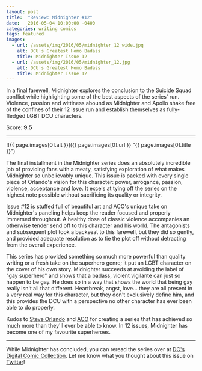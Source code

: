 ```yaml
---
layout: post
title:  "Review: Midnighter #12"
date:   2016-05-04 10:00:00 -0400
categories: writing comics
tags: featured
images:
  - url: /assets/img/2016/05/midnighter_12_wide.jpg
    alt: DCU's Greatest Homo Badass
    title: Midnighter Issue 12
  - url: /assets/img/2016/05/midnighter_12.jpg
    alt: DCU's Greatest Homo Badass
    title: Midnighter Issue 12
---
```

In a final farewell, Midnighter explores the conclusion to the Suicide Squad conflict while highlighting some of the best aspects of the series' run. Violence, passion and wittiness abound as Midnighter and Apollo shake free of the confines of their 12 issue run and establish themselves as fully-fledged LGBT DCU characters.

<p class="center">Score: <strong>9.5</strong></p>

<hr>

![{{ page.images[0].alt }}]({{ page.images[0].url }} "{{ page.images[0].title }}")

The final installment in the Midnighter series does an absolutely incredible job of providing fans with a meaty, satisfying exploration of what makes Midnighter so unbelievably unique. This issue is packed with every single piece of Orlando's vision for this character: power, arrogance, passion, violence, acceptance and love. It excels at tying off the series on the highest note possible without sacrificing its quality or integrity.

Issue #12 is stuffed full of beautiful art and ACO's unique take on Midnighter's paneling helps keep the reader focused and properly immersed throughout. A healthy dose of classic violence accompanies an otherwise tender send off to this character and his world. The antagonists and subsequent plot took a backseat to this farewell, but they did so gently, and provided adequate resolution as to tie the plot off without detracting from the overall experience.

This series has provided something so much more powerful than quality writing or a fresh take on the superhero genre; it put an LGBT character on the cover of his own story. Midnighter succeeds at avoiding the label of "gay superhero" and shows that a badass, violent vigilante can just so happen to be gay. He does so in a way that shows the world that being gay really isn't all that different. Heartbreak, angst, love... they are all present in a very real way for this character, but they don't exclusively define him, and this provides the DCU with a perspective no other character has ever been able to do properly.

Kudos to [Steve Orlando](//twitter.com/thesteveorlando) and [ACO](//www.facebook.com/aco.aco.188) for creating a series that has achieved so much more than they'll ever be able to know. In 12 issues, Midnighter has become one of my favourite superheroes.

<hr>

While Midnighter has concluded, you can reread the series over at [DC's Digital Comic Collection](//www.readdcentertainment.com/Midnighter-2015-12/digital-comic/T1421800125001). Let me know what you thought about this issue on [Twitter](//twitter.com/joshdrink)!
